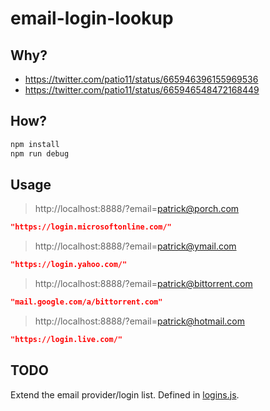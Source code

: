# email-login-lookup

## Why?

- https://twitter.com/patio11/status/665946396155969536
- https://twitter.com/patio11/status/665946548472168449

## How?

```bash
npm install
npm run debug
```

## Usage

> http://localhost:8888/?email=patrick@porch.com
```json
"https://login.microsoftonline.com/"
```
> http://localhost:8888/?email=patrick@ymail.com
```json
"https://login.yahoo.com/"
```
>http://localhost:8888/?email=patrick@bittorrent.com
```json
"mail.google.com/a/bittorrent.com"
```
>http://localhost:8888/?email=patrick@hotmail.com
```json
"https://login.live.com/"
```

## TODO

Extend the email provider/login list. Defined in [logins.js](https://github.com/pwmckenna/email-login-lookup/blob/master/logins.js).
